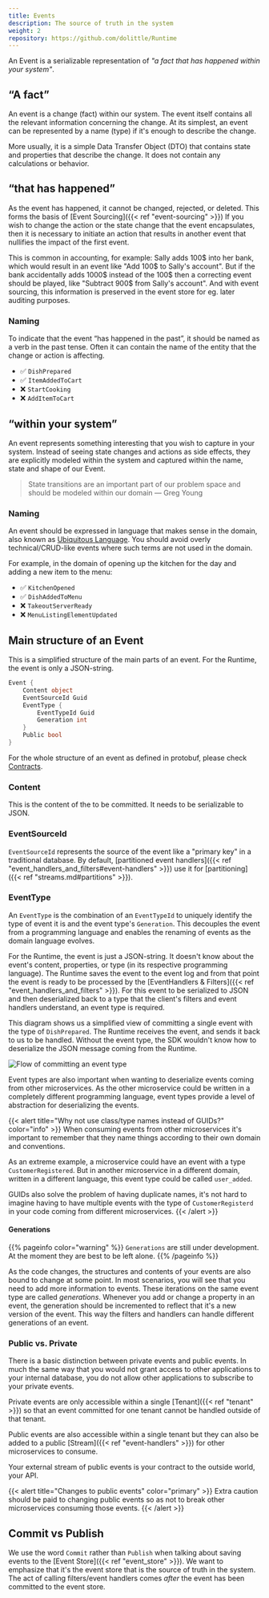 ```yaml
---
title: Events
description: The source of truth in the system
weight: 2
repository: https://github.com/dolittle/Runtime
---
```


An Event is a serializable representation of _"a fact that has happened within your system"_.

## “A fact”
An event is a change (fact) within our system. The event itself contains all the relevant information concerning the change. At its simplest, an event can be represented by a name (type) if it's enough to describe the change.

More usually, it is a simple Data Transfer Object (DTO) that contains state and properties that describe the change. It does not contain any calculations or behavior.

## “that has happened” 
As the event has happened, it cannot be changed, rejected, or deleted. This forms the basis of [Event Sourcing]({{< ref "event-sourcing" >}}) If you wish to change the action or the state change that the event encapsulates, then it is necessary to initiate an action that results in another event that nullifies the impact of the first event.

This is common in accounting, for example:
Sally adds 100$ into her bank, which would result in an event like "Add 100$ to Sally's account". But if the bank accidentally adds 1000$ instead of the 100$ then a correcting event should be played, like "Subtract 900$ from Sally's account". And with event sourcing, this information is preserved in the event store for eg. later auditing purposes.

### Naming
To indicate that the event “has happened in the past”, it should be named as a verb in the past tense.  Often it can contain the name of the entity that the change or action is affecting.

- ✅ `DishPrepared`
- ✅ `ItemAddedToCart`
- ❌ `StartCooking`
- ❌ `AddItemToCart`

## “within your system”
An event represents something interesting that you wish to capture in your system. Instead of seeing state changes and actions as side effects, they are explicitly modeled within the system and captured within the name, state and shape of our Event.

> State transitions are an important part of our problem space and should be modeled within our domain — Greg Young

### Naming
An event should be expressed in language that makes sense in the domain, also known as [Ubiquitous Language](https://martinfowler.com/bliki/UbiquitousLanguage.html). You should avoid overly technical/CRUD-like events where such terms are not used in the domain.

For example, in the domain of opening up the kitchen for the day and adding a new item to the menu:
- ✅ `KitchenOpened`
- ✅ `DishAddedToMenu`
- ❌ `TakeoutServerReady`
- ❌ `MenuListingElementUpdated`

## Main structure of an Event
This is a simplified structure of the main parts of an event. For the Runtime, the event is only a JSON-string.

```csharp
Event {
    Content object
    EventSourceId Guid
    EventType {
        EventTypeId Guid
        Generation int
    }
    Public bool
}
```

For the whole structure of an event as defined in protobuf, please check [Contracts](https://github.com/dolittle/Contracts/tree/master/Source/Runtime/Events).

### Content
This is the content of the to be committed. It needs to be serializable to JSON.

### EventSourceId
`EventSourceId` represents the source of the event like a "primary key" in a traditional database. By default, [partitioned event handlers]({{< ref "event_handlers_and_filters#event-handlers" >}}) use it for [partitioning]({{< ref "streams.md#partitions" >}}).

### EventType
An `EventType` is the combination of an `EventTypeId` to uniquely identify the type of event it is and the event type's `Generation`.
This decouples the event from a programming language and enables the renaming of events as the domain language evolves.

For the Runtime, the event is just a JSON-string. It doesn't know about the event's content, properties, or type (in its respective programming language). The Runtime saves the event to the event log and from that point the event is ready to be processed by the [EventHandlers & Filters]({{< ref "event_handlers_and_filters" >}}). For this event to be serialized to JSON and then deserialized back to a type that the client's filters and event handlers understand, an event type is required.

This diagram shows us a simplified view of committing a single event with the type of `DishPrepared`. The Runtime receives the event, and sends it back to us to be handled. Without the event type, the SDK wouldn't know how to deserialize the JSON message coming from the Runtime.

![Flow of committing an event type](/images/concepts/eventtype.png)

Event types are also important when wanting to deserialize events coming from other microservices. As the other microservice could be written in a completely different programming language, event types provide a level of abstraction for deserializing the events.

{{< alert title="Why not use class/type names instead of GUIDs?" color="info" >}}
When consuming events from other microservices it's important to remember that they name things according to their own domain and conventions.

As an extreme example, a microservice could have an event with a type `CustomerRegistered`. But in another microservice in a different domain, written in a different language, this event type could be called `user_added`.

GUIDs also solve the problem of having duplicate names, it's not hard to imagine having to have multiple events with the type of `CustomerRegisterd` in your code coming from different microservices.
{{< /alert >}}

#### Generations
{{% pageinfo color="warning" %}}
`Generations` are still under development. At the moment they are best to be left alone.
{{% /pageinfo %}}

As the code changes, the structures and contents of your events are also bound to change at some point. In most scenarios, you will see that you need to add more information to events. These iterations on the same event type are called _generations_. Whenever you add or change a property in an event, the generation should be incremented to reflect that it's a new version of the event. This way the filters and handlers can handle different generations of an event.

<!--
For example, imagine an older generation of an event type didn't have a property. You can have a separate handler for that particular generation that handles the missing property.
```csharp
// C# like pseudo-code
[EventType("1844473f-d714-4327-8b7f-5b3c2bdfc26a", 1)]
DishPrepared {
    Dish string;
}

// Generation 2
[EventType("1844473f-d714-4327-8b7f-5b3c2bdfc26a", 2)]
DishPrepared {
    Dish string;
    Chef string;
}

// handlers generations separately
[Handle("1844473f-d714-4327-8b7f-5b3c2bdfc26a", 1)]
Handle(DishPrepared @event) {
    // handle the missing property
}

[Handle("1844473f-d714-4327-8b7f-5b3c2bdfc26a", 2)]
Handle(DishPrepared @event) { ... }
```

{{< alert title="Production ready" color="info" >}}
For making development easier, you shouldn't worry about incrementing the generation until you're in production.
{{< /alert >}}
-->

### Public vs. Private
There is a basic distinction between private events and public events. In much the same way that you would not grant access to other applications to your internal database, you do not allow other applications to subscribe to your private events.

Private events are only accessible within a single [Tenant]({{< ref "tenant" >}}) so that an event committed for one tenant cannot be handled outside of that tenant.

Public events are also accessible within a single tenant but they can also be added to a public [Stream]({{< ref "event-handlers" >}}) for other microservices to consume.

Your external stream of public events is your contract to the outside world, your API.

{{< alert title="Changes to public events" color="primary" >}}
Extra caution should be paid to changing public events so as not to break other microservices consuming those events.
{{< /alert >}}

## Commit vs Publish
We use the word `Commit` rather than `Publish` when talking about saving events to the [Event Store]({{< ref "event_store" >}}). We want to emphasize that it's the event store that is the source of truth in the system. The act of calling filters/event handlers comes _after_ the event has been committed to the event store.
